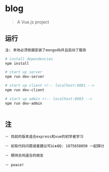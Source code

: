 # blog

> A Vue.js project

## 运行

``` bash
注: 本地必须依据安装了mongodb并且启动了服务

# install dependencies
npm install

# start up server
npm run dev-server

# start up client <!-- localhost:8081 -->
npm run dev-client

# start up admin <!-- localhost:8083 -->
npm run dev-admin 
 
```

## 注

	－ 目前的版本适合express和vue的初学者学习
	
	－ 如有代码问题或者建议可以➕QQ: 1875658050 一起探讨
	
	－ 期待志同道合的朋友 
	
	－ peace!

